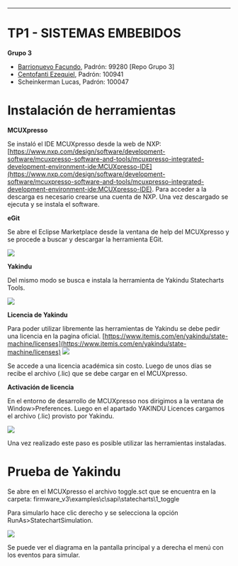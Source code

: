 ---

# TP1 - SISTEMAS EMBEBIDOS

**Grupo 3**

- [Barrionuevo Facundo](https://github.com/faqbarrionuevo/SistemasEmbebidos), Padrón: 99280 [Repo Grupo 3]
- [Centofanti Ezequiel](https://github.com/CentofantiEze/Sistemas-Embebidos.git), Padrón: 100941   
- Scheinkerman Lucas, Padrón: 100047

# Instalación de herramientas

**MCUXpresso**

Se instaló el IDE MCUXpresso desde la web de NXP: [https://www.nxp.com/design/software/development-software/mcuxpresso-software-and-tools/mcuxpresso-integrated-development-environment-ide:MCUXpresso-IDE](https://www.nxp.com/design/software/development-software/mcuxpresso-software-and-tools/mcuxpresso-integrated-development-environment-ide:MCUXpresso-IDE). Para acceder a la descarga es necesario crearse una cuenta de NXP. Una vez descargado se ejecuta y se instala el software.

**eGit**

Se abre el Eclipse Marketplace desde la ventana de help del MCUXpresso y se procede a buscar y descargar la herramienta EGit.

**![](https://lh4.googleusercontent.com/PALqcFbkOBLzXytERsyd-SnJMVuCpd0ufQoUYMMxG0BqelmNIRpdeF-3gW2mCdWj6-KA-UHpIGdMwu53zFJcfFq9nDYA-PgomipbRrCbvmG45SbLwmH9HaxjH24gUDnFTPc4vQNB)**

**Yakindu**

Del mismo modo se busca e instala la herramienta de Yakindu Statecharts Tools.

**![](https://lh4.googleusercontent.com/OZvIy2rU03EjeewHex70rP6I9JtDGeYVjwOinBq1vbaxthhHJ-8IT7S83Y9en2AiseQffLeHV2hSFWMUSSItSQSkT90pJ6lYHtbfGqu-WDIG_PwN9aDIaS3OdG2et19jR3x2urzY)**

**Licencia de Yakindu**

Para poder utilizar libremente las herramientas de Yakindu se debe pedir una licencia en la pagina oficial.
[https://www.itemis.com/en/yakindu/state-machine/licenses](https://www.itemis.com/en/yakindu/state-machine/licenses)
**![](https://lh5.googleusercontent.com/M5t7GSxmZa_f-em7E4ts0eqV7OUMnwWQ6g9ZXiPgpCwTalVAdXOPR2oAyR6feqojm5MlYo7xriuhhOMRe9M-Ahh6wY6HaWWDjXWTQWVe9bvQCQu5wSyDKK3FdO7S2RwnnZqRDbAO)**

Se accede a una licencia académica sin costo. Luego de unos días se recibe el archivo (.lic) que se debe cargar en el MCUXpresso.

**Activación de licencia**

En el entorno de desarrollo de MCUXpresso nos dirigimos a la ventana de Window>Preferences. Luego en el apartado YAKINDU Licences cargamos el archivo (.lic) provisto por Yakindu.

**![](https://lh3.googleusercontent.com/t6hf3ncwjAxnYLMwWFKxPoDNbiut_xm4pwTOdxUKZdYgpyrmjzHcWnTUG8J4hL60KYP_LSPzonOBuC1fyJiho5hQS5uNYNgM5r8B_u01hyKx514QQxxi2TuYxsSufs82ISpEanK9)**

Una vez realizado este paso es posible utilizar las herramientas instaladas.

# Prueba de Yakindu

Se abre en el MCUXpresso el archivo toggle.sct que se encuentra en la carpeta: firmware_v3\examples\c\sapi\statecharts\1_toggle

Para simularlo hace clic derecho y se selecciona la opción RunAs>StatechartSimulation.

**![](https://lh3.googleusercontent.com/Z9ltFppJHIy7zgW_w37GYCom4WAMQD_Cac5tiUWuga1IbZJWDz3e5r0St7oFLfNw59kpojdS-nLECn3uRhvxFlYIrHgH2ilEAKcyIDuQ_msF1BVvxCPGyNv3H6eLrpq1hKnxnulG)**

Se puede ver el diagrama en la pantalla principal y a derecha el menú con los eventos para simular.

